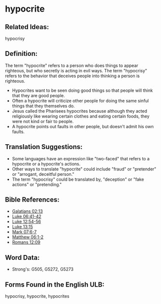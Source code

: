 # hypocrite

## Related Ideas:

hypocrisy

## Definition:

The term "hypocrite" refers to a person who does things to appear righteous, but who secretly is acting in evil ways. The term "hypocrisy" refers to the behavior that deceives people into thinking a person is righteous.

* Hypocrites want to be seen doing good things so that people will think that they are good people.
* Often a hypocrite will criticize other people for doing the same sinful things that they themselves do.
* Jesus called the Pharisees hypocrites because although they acted religiously like wearing certain clothes and eating certain foods, they were not kind or fair to people.
* A hypocrite points out faults in other people, but doesn't admit his own faults.

## Translation Suggestions:

* Some languages have an expression like "two-faced" that refers to a hypocrite or a hypocrite's actions.
* Other ways to translate "hypocrite" could include "fraud" or "pretender" or "arrogant, deceitful person."
* The term "hypocrisy" could be translated by, "deception" or "fake actions" or "pretending."

## Bible References:

* [Galatians 02:13](rc://en/tn/help/gal/02/13)
* [Luke 06:41-42](rc://en/tn/help/luk/06/41)
* [Luke 12:54-56](rc://en/tn/help/luk/12/54)
* [Luke 13:15](rc://en/tn/help/luk/13/15)
* [Mark 07:6-7](rc://en/tn/help/mrk/07/06)
* [Matthew 06:1-2](rc://en/tn/help/mat/06/01)
* [Romans 12:09](rc://en/tn/help/rom/12/09)

## Word Data:

* Strong's: G505, G5272, G5273

## Forms Found in the English ULB:

hypocrisy, hypocrite, hypocrites
